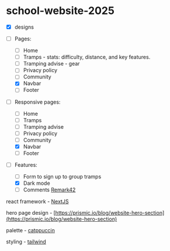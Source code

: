 # school-website-2025

- [x] designs

- [ ] Pages:

  - [ ] Home
  - [ ] Tramps - stats: difficulty, distance, and key features.
  - [ ] Tramping advise - gear
  - [ ] Privacy policy
  - [ ] Community
  - [x] Navbar
  - [ ] Footer

- [ ] Responsive pages:

  - [ ] Home
  - [ ] Tramps
  - [ ] Tramping advise
  - [ ] Privacy policy
  - [ ] Community
  - [x] Navbar
  - [ ] Footer

- [ ] Features:
  - [ ] Form to sign up to group tramps
  - [x] Dark mode
  - [ ] Comments [Remark42](https://elfsightcdn.com)

react framework - [NextJS](https://nextjs.org/docs/app/getting-started/installation)

hero page design - [https://prismic.io/blog/website-hero-section](https://prismic.io/blog/website-hero-section)

palette - [catppuccin](https://github.com/catppuccin/tailwindcss)

styling - [tailwind](https://tailwindcss.com/docs/)
